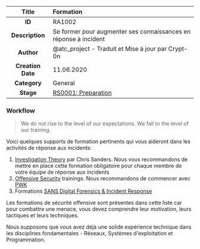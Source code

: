 | Title                       | Formation         |
|:---------------------------:|:--------------------|
| **ID**                      | RA1002            |
| **Description**             | Se former pour augmenter ses connaissances en réponse à incident|
| **Author**                  | @atc_project - Traduit et Mise à jour par Crypt-0n       |
| **Creation Date**           | 11.06.2020 |
| **Category**                | General      |
| **Stage**                   |[RS0001: Preparation](../Response_Stages/RS0001.md)| 

### Workflow

> We do not rise to the level of our expectations. We fall to the level of our training.  

Voici quelques supports de formation pertinents qui vous aideront dans les activités de réponse aux incidents:

1. [Investigation Theory](https://chrissanders.org/training/investigationtheory/) par Chris Sanders. Nous vous recommandons de mettre en place cette formation obligatoire pour chaque membre de votre équipe de réponse aux incidents
2. [Offensive Security](https://www.offensive-security.com/courses-and-certifications/) trainings. Nous recommandons de commencer avec  [PWK](https://www.offensive-security.com/pwk-oscp/)  
3. Formations [SANS Digital Forensics & Incident Response](https://digital-forensics.sans.org/training/courses)  

Les formations de sécurité offensive sont présentes dans cette liste car pour combattre une menace, vous devez comprendre leur motivation, leurs tactiques et leurs techniques.

Nous supposons que vous avez déjà une solide expérience technique dans les disciplines fondamentales - Réseaux, Systèmes d'exploitation et Programmation.
